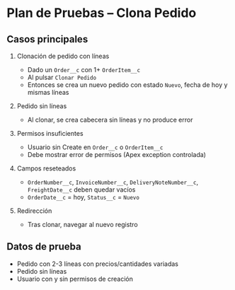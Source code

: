 # Plan de Pruebas – Clona Pedido

## Casos principales
1. Clonación de pedido con líneas
   - Dado un `Order__c` con 1+ `OrderItem__c`
   - Al pulsar `Clonar Pedido`
   - Entonces se crea un nuevo pedido con estado `Nuevo`, fecha de hoy y mismas líneas

2. Pedido sin líneas
   - Al clonar, se crea cabecera sin líneas y no produce error

3. Permisos insuficientes
   - Usuario sin Create en `Order__c` o `OrderItem__c`
   - Debe mostrar error de permisos (Apex exception controlada)

4. Campos reseteados
   - `OrderNumber__c`, `InvoiceNumber__c`, `DeliveryNoteNumber__c`, `FreightDate__c` deben quedar vacíos
   - `OrderDate__c` = hoy, `Status__c` = `Nuevo`

5. Redirección
   - Tras clonar, navegar al nuevo registro

## Datos de prueba
- Pedido con 2-3 líneas con precios/cantidades variadas
- Pedido sin líneas
- Usuario con y sin permisos de creación
